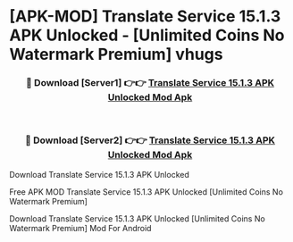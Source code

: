 # [APK-MOD] Translate Service 15.1.3 APK Unlocked - [Unlimited Coins No Watermark Premium] vhugs



<div align="center">
<h3>🔴 Download [Server1] 👉👉 <a href="https://momento.my/?title=Translate_Service_15.1.3_APK_Unlocked">Translate Service 15.1.3 APK Unlocked Mod Apk</a></h3><br>

<h3>🔴 Download [Server2] 👉👉 <a href="https://momento.my/?title=Translate_Service_15.1.3_APK_Unlocked">Translate Service 15.1.3 APK Unlocked Mod Apk</a></h3>
</div>



Download Translate Service 15.1.3 APK Unlocked 

Free APK MOD Translate Service 15.1.3 APK Unlocked [Unlimited Coins No Watermark Premium]

Download Translate Service 15.1.3 APK Unlocked [Unlimited Coins No Watermark Premium] Mod For Android
